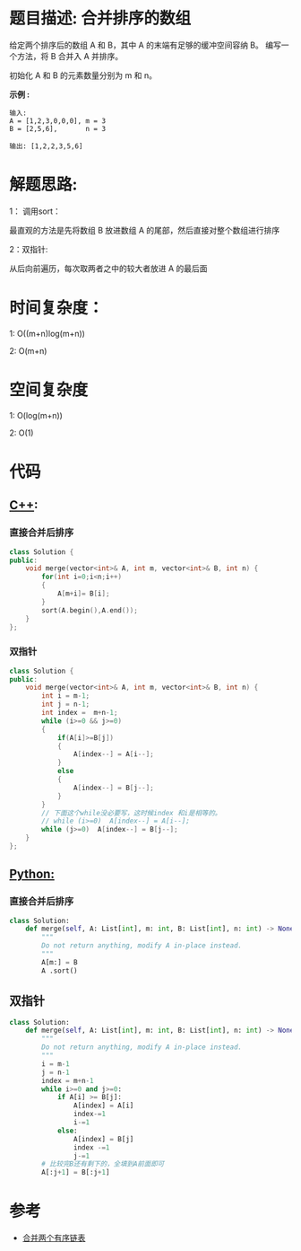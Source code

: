 # 题目描述:  合并排序的数组

给定两个排序后的数组 A 和 B，其中 A 的末端有足够的缓冲空间容纳 B。 编写一个方法，将 B 合并入 A 并排序。

初始化 A 和 B 的元素数量分别为 m 和 n。

**示例 :**
```
输入:
A = [1,2,3,0,0,0], m = 3
B = [2,5,6],       n = 3

输出: [1,2,2,3,5,6]
```

# 解题思路:
1： 调用sort：

最直观的方法是先将数组 B 放进数组 A 的尾部，然后直接对整个数组进行排序

2：双指针:

 从后向前遍历，每次取两者之中的较大者放进 A 的最后面
# 时间复杂度：
  1: O((m+n)log(m+n))
  
  2: O(m+n)
# 空间复杂度
  1: O(log(m+n))
  
  2: O(1)
  
# 代码

## [C++](./Sorted-Merge-Lcci.cpp):
### 直接合并后排序
```c++
class Solution {
public:
    void merge(vector<int>& A, int m, vector<int>& B, int n) {
        for(int i=0;i<n;i++)
        {
            A[m+i]= B[i];
        }
        sort(A.begin(),A.end());
    }
};
```
###  双指针
```c++
class Solution {
public:
    void merge(vector<int>& A, int m, vector<int>& B, int n) {
        int i = m-1;
        int j = n-1;
        int index =  m+n-1;
        while (i>=0 && j>=0)
        {
            if(A[i]>=B[j])
            {
                A[index--] = A[i--];
            }
            else
            {
                A[index--] = B[j--];
            }
        }
        // 下面这个while没必要写，这时候index 和i是相等的。
        // while (i>=0)  A[index--] = A[i--];
        while (j>=0)  A[index--] = B[j--];
    }
};
```

## [Python:](https://github.com/bryceustc/LeetCode_Note/blob/master/python/Sorted-Merge-Lcci/Sorted-Merge-Lcci.py)
###  直接合并后排序
```python
class Solution:
    def merge(self, A: List[int], m: int, B: List[int], n: int) -> None:
        """
        Do not return anything, modify A in-place instead.
        """
        A[m:] = B
        A .sort()
```
## 双指针
```python
class Solution:
    def merge(self, A: List[int], m: int, B: List[int], n: int) -> None:
        """
        Do not return anything, modify A in-place instead.
        """
        i = m-1
        j = n-1
        index = m+n-1
        while i>=0 and j>=0:
            if A[i] >= B[j]:
                A[index] = A[i]
                index-=1
                i-=1
            else:
                A[index] = B[j]
                index -=1
                j-=1
        # 比较完B还有剩下的，全填到A前面即可
        A[:j+1] = B[:j+1]
```

# 参考

  -  [合并两个有序链表](https://github.com/bryceustc/CodingInterviews/blob/master/MergeSortedLists/README.md)
